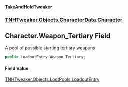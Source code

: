 #### [TakeAndHoldTweaker](index.md 'index')
### [TNHTweaker.Objects.CharacterData](TNHTweaker.Objects.CharacterData.md 'TNHTweaker.Objects.CharacterData').[Character](TNHTweaker.Objects.CharacterData.Character.md 'TNHTweaker.Objects.CharacterData.Character')

## Character.Weapon_Tertiary Field

A pool of possible starting tertiary weapons

```csharp
public LoadoutEntry Weapon_Tertiary;
```

#### Field Value
[TNHTweaker.Objects.LootPools.LoadoutEntry](https://docs.microsoft.com/en-us/dotnet/api/TNHTweaker.Objects.LootPools.LoadoutEntry 'TNHTweaker.Objects.LootPools.LoadoutEntry')
